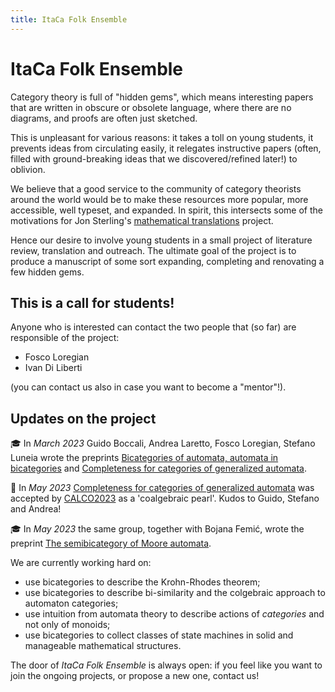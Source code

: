 ```yaml
---
title: ItaCa Folk Ensemble
---
```


# ItaCa Folk Ensemble

Category theory is full of "hidden gems", which means interesting papers that are written in obscure or obsolete language, where there are no diagrams, and proofs are often just sketched.

This is unpleasant for various reasons: it takes a toll on young students, it prevents ideas from circulating easily, it relegates instructive papers (often, filled with ground-breaking ideas that we discovered/refined later!) to oblivion.

We believe that a good service to the community of category theorists around the world would be to make these resources more popular, more accessible, well typeset, and expanded. In spirit, this intersects some of the motivations for Jon Sterling's <a href="https://www.jonmsterling.com/math-translations/">mathematical translations</a> project.

Hence our desire to involve young students in a small project of literature review, translation and outreach. The ultimate goal of the project is to produce a manuscript of some sort expanding, completing and renovating a few hidden gems.

## This is a call for students!

Anyone who is interested can contact the two people that (so far) are responsible of the project:

- Fosco Loregian
- Ivan Di Liberti

(you can contact us also in case you want to become a "mentor"!).


## Updates on the project

🎓 In _March 2023_ Guido Boccali, Andrea Laretto, Fosco Loregian, Stefano Luneia wrote the preprints [Bicategories of automata, automata in bicategories](https://arxiv.org/abs/2303.03865) and [Completeness for categories of generalized automata](https://arxiv.org/abs/2303.03867).

🎉  In _May 2023_ [Completeness for categories of generalized automata](https://arxiv.org/abs/2303.03867) was accepted by [CALCO2023](https://www.coalg.org/calco-mfps-2023/calco/accepted/) as a 'coalgebraic pearl'. Kudos to Guido, Stefano and Andrea!

🎓 In _May 2023_ the same group, together with Bojana Femić, wrote the preprint [The semibicategory of Moore automata](https://arxiv.org/abs/2305.00272).

We are currently working hard on:

- use bicategories to describe the Krohn-Rhodes theorem;
- use bicategories to describe bi-similarity and the colgebraic approach to automaton categories;
- use intuition from automata theory to describe actions of _categories_ and not only of monoids;
- use bicategories to collect classes of state machines in solid and manageable mathematical structures.

The door of _ItaCa Folk Ensemble_ is always open: if you feel like you want to join the ongoing projects, or propose a new one, contact us!


<!-- Here is a list of a few papers we have in mind: -->


<!-- - R. Guitart, [Extenseurs](http://www.numdam.org/item/DIA_1980__3__A3_0.pdf). -->
<!-- - M. Kelly, [Elementary observations on 2-categorical limits](https://www.cambridge.org/core/services/aop-cambridge-core/content/view/C14F8C3C46D45BCEC748660630EA7535/S0004972700002781a.pdf/elementary_observations_on_2categorical_limits.pdf) -->
<!-- - R. Guitart, [Des machines aux bimodules](http://rene.guitart.pagesperso-orange.fr/textespublications/rg30.pdf) -->
<!-- - R. Guitart, papers on autocategories -->
  <!-- [papers](http://rene.guitart.pagesperso-orange.fr/textespublications/Guitart117.pdf) -->
  <!-- [on](http://cahierstgdc.com/wp-content/uploads/2017/05/Guitart_55-2.pdf) -->
  <!-- [autocategories](http://cahierstgdc.com/wp-content/uploads/2018/01/Guitart-58-1.pdf). -->
<!-- - R. Betti, S. Kasangian, [Una proprietà del comportamento per gli automi completi](https://rendiconti.dmi.units.it/volumi/14/02.pdf) -->
<!-- - Věra Trnková; Jiří Adámek; Václav Koubek; Jan Reiterman, **Free algebras, input processes and free monads** -->
<!-- - Věra Trnková, **On descriptive classification of set-functors. I.** -->
<!-- - Reiterman, **The Birkhoff theorem for finite algebras** -->
<!-- - Vaclav Koubek, Jan Reiterman, **Categorical constructions of free algebras, colimits and completions of partial algebras,** -->
<!-- - ALBERT BURRONI, **Algèbres graphiques (sur un concept de dimension dans les langages formels)** -->
<!-- - Thomas Fox, **Coalgebras and cartesian categories** -->
<!-- - Gray, **THE CATEGORICAL COMPREHENSION SCHEME** -->
<!-- - Guitart, **Toute theorie est algebrique et topologique** -->
<!-- - Ulmer, **Dense functors and Relative adjoints** -->
<!-- - Ulmer, **The AFT and the Yoneda Embedding** -->
<!-- - Ulmer, **Representable functors with Values in arbitrary categories** -->
<!-- - Isbell, **Structure of Categories** -->
<!-- - Grzegorz JARZEMBSKI, **FINITARY SPECTRAL ALGEBRAIC THEORIES** -->
<!-- - Kainen, **Weak Adjoint functor theorem** -->
<!-- - Kennison, **Limit preserving functors** -->
<!-- - Rosicky, **Concrete Categories** -->
<!-- - Rosicky, **Concrete categories and infinitary languages.** -->